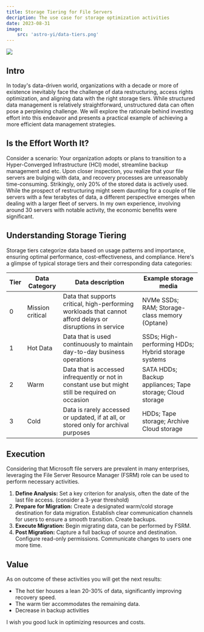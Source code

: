 ```yaml
---
title: Storage Tiering for File Servers
decription: The use case for storage optimization activities
date: 2023-08-31
image: 
    src: 'astro-yi/data-tiers.png'
---
```


![](/astro-yi/data-tiers.png)
## Intro
In today's data-driven world, organizations with a decade or more of existence inevitably face the challenge of data restructuring, access rights optimization, and aligning data with the right storage tiers. While structured data management is relatively straightforward, unstructured data can often pose a perplexing challenge. We will explore the rationale behind investing effort into this endeavor and presents a practical example of achieving a more efficient data management strategies.

## Is the Effort Worth It?
Consider a scenario: Your organization adopts or plans to transition to a Hyper-Converged Infrastructure (HCI) model, streamline backup management and etc. Upon closer inspection, you realize that your file servers are bulging with data, and recovery processes are unreasonably time-consuming. Strikingly, only 20% of the stored data is actively used. While the prospect of restructuring might seem daunting for a couple of file servers with a few terabytes of data, a different perspective emerges when dealing with a larger fleet of servers. In my own experience, involving around 30 servers with notable activity, the economic benefits were significant.

## Understanding Storage Tiering
Storage tiers categorize data based on usage patterns and importance, ensuring optimal performance, cost-effectiveness, and compliance. Here's a glimpse of typical storage tiers and their corresponding data categories:

|Tier|Data Category|Data description|Example storage media|
|---|---|---|---|
|0|Mission critical|Data that supports critical, high-performing workloads that cannot afford delays or disruptions in service|NVMe SSDs; RAM; Storage-class memory (Optane)|
|1|Hot Data|Data that is used continuously to maintain day-to-day business operations|SSDs; High-performing HDDs; Hybrid storage systems|
|2|Warm|Data that is accessed infrequently or not in constant use but might still be required on occasion|SATA HDDs; Backup appliances; Tape storage; Cloud storage|
|3|Cold|Data is rarely accessed or updated, if at all, or stored only for archival purposes|HDDs; Tape storage; Archive Cloud storage|

## Execution
Considering that Microsoft file servers are prevalent in many enterprises, leveraging the File Server Resource Manager (FSRM) role can be used to perform necessary activities.

1. **Define Analysis:** Set a key criterion for analysis, often the date of the last file access. (consider a 3-year threshold)    
2. **Prepare for Migration:** Create a designated warm/cold storage destination for data migration. Establish clear communication channels for users to ensure a smooth transition. Create backups.
3. **Execute Migration:** Begin migrating data, can be performed by FSRM.
4. **Post Migration:** Capture a full backup of source and destination. Configure read-only permissions. Communicate changes to users one more time.

## Value
As on outcome of these activities you will get the next results:

- The hot tier houses a lean 20-30% of data, significantly improving recovery speed.
- The warm tier accommodates the remaining data.
- Decrease in backup activities

I wish you good luck in optimizing resources and costs.